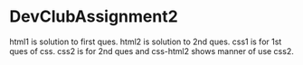 # DevClubAssignment2
html1 is solution to first ques. html2 is solution to 2nd ques. css1 is for 1st ques of css.
css2 is for 2nd ques and css-html2 shows manner of use css2.
